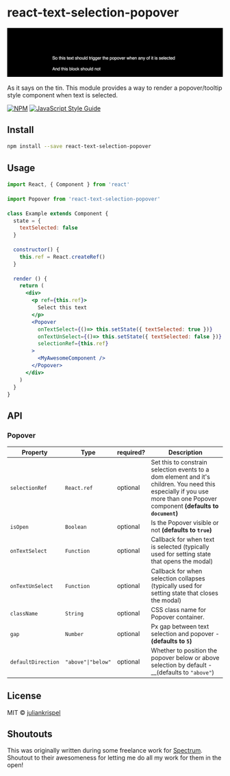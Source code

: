 # react-text-selection-popover

![lil-demo](demo.gif)

As it says on the tin. This module provides a way to render a popover/tooltip style component when text is selected.

[![NPM](https://img.shields.io/npm/v/react-text-selection-popover.svg)](https://www.npmjs.com/package/react-text-selection-popover) [![JavaScript Style Guide](https://img.shields.io/badge/code_style-standard-brightgreen.svg)](https://standardjs.com)

## Install

```bash
npm install --save react-text-selection-popover
```

## Usage

```jsx
import React, { Component } from 'react'

import Popover from 'react-text-selection-popover'

class Example extends Component {
  state = {
    textSelected: false
  }

  constructor() {
    this.ref = React.createRef()
  }

  render () {
    return (
      <div>
        <p ref={this.ref}>
          Select this text 
        </p>
        <Popover
          onTextSelect={()=> this.setState({ textSelected: true })}
          onTextUnSelect={()=> this.setState({ textSelected: false })}
          selectionRef={this.ref}
        >
          <MyAwesomeComponent />
        </Popover>
      </div>
    )
  }
}
```

## API

### Popover<Props>

| Property | Type | required? | Description |
| - | - | - | - |
| `selectionRef` | `React.ref` | optional | Set this to constrain selection events to a dom element and it's children. You need this especially if you use more than one Popover component __(defaults to `document`)__ |
| `isOpen` | `Boolean` | optional | Is the Popover visible or not __(defaults to `true`)__ |
| `onTextSelect` | `Function` | optional | Callback for when text is selected (typically used for setting state that opens the modal) |
| `onTextUnSelect` | `Function` | optional | Callback for when selection collapses (typically used for setting state that closes the modal) |
| `className` | `String` | optional | CSS class name for Popover container. |
| `gap` | `Number` | optional | Px gap between text selection and popover - __(defaults to `5`)__ |
| `defaultDirection` | `"above"\|"below"` | optional | Whether to position the popover below or above selection by default - __(defaults to `"above"`) |

## License

MIT © [juliankrispel](https://github.com/juliankrispel)

## Shoutouts

This was originally written during some freelance work for [Spectrum](https://spectrum.chat/). Shoutout to their awesomeness for letting me do all my work for them in the open!
